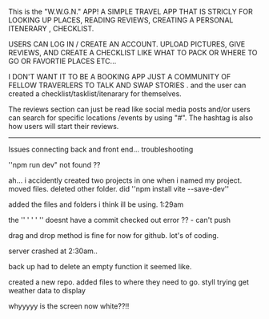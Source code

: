 This is the "W.W.G.N." APP! 
A SIMPLE TRAVEL APP THAT IS STRICLY FOR LOOKING UP PLACES, READING REVIEWS, CREATING A PERSONAL ITENERARY , CHECKLIST. 

USERS CAN LOG IN / CREATE AN ACCOUNT. UPLOAD PICTURES, GIVE REVIEWS, AND CREATE A CHECKLIST LIKE WHAT TO PACK OR WHERE TO GO OR FAVORTIE PLACES ETC... 

I DON'T WANT IT TO BE A BOOKING APP JUST A COMMUNITY OF FELLOW TRAVERLERS TO TALK AND SWAP STORIES . 
and the user can created a checklist/tasklist/itenarary for themselves.  

The reviews section can just be read like social media posts and/or users can search for specific locations /events by using "#". The hashtag is also how users will start their reviews. 

**************

Issues connecting back and front end... troubleshooting

''npm run dev" not found ??

ah... i accidently created two projects in one when i named my project. moved files. deleted other folder. did ''npm install vite --save-dev'' 

added the files and folders i think ill be using. 1:29am 

the '' '  ' ' '' doesnt have a commit checked out error ?? - can't push

drag and drop method is fine for now for github. lot's of coding. 

server crashed at 2:30am..

back up had to delete an empty function it seemed like. 

created a new repo. added files to where they need to go. styll trying get weather data to display 

whyyyyy is the screen now white??!!
